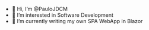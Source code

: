 - 👋 Hi, I’m @PauloJDCM
- 👀 I’m interested in Software Development
- 🌱 I’m currently writing my own SPA WebApp in Blazor

<!---
PauloJDCM/PauloJDCM is a ✨ special ✨ repository because its `README.md` (this file) appears on your GitHub profile.
You can click the Preview link to take a look at your changes.
--->
